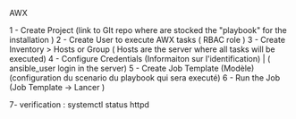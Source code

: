 
AWX

1 - Create Project (link to GIt repo where are stocked the "playbook" for the installation )
2 - Create User to execute AWX tasks ( RBAC role )
3 - Create Inventory > Hosts or Group ( Hosts are the server where all tasks will be executed) 
4 - Configure Credentials (Informaiton sur l'identification) | ( ansible_user login in the server) 
5 - Create Job Template (Modèle) (configuration du scenario du playbook qui sera executé)
6 - Run the Job (Job Template -> Lancer ) 

7- verification : systemctl status httpd
